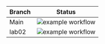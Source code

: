 
| Branch | Status |
| :------------ |:---------------:|
| Main      | ![example workflow](https://github.com/uofu-emb/2024-lab02-Tharnath-Corey/actions/workflows/main.yml/badge.svg) |
| lab02     | ![example workflow](https://github.com/uofu-emb/2024-lab02-Tharnath-Corey/actions/workflows/main.yml/badge.svg?branch=lab02)        |